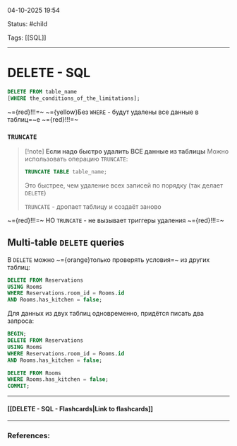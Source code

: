 
04-10-2025 19:54

Status: #child 

Tags: [[SQL]]

---
# DELETE - SQL


```sql
DELETE FROM table_name
[WHERE the_conditions_of_the_limitations];
```

~={red}!!!=~ ~={yellow}Без `WHERE` - будут удалены все данные в таблиц=~е ~={red}!!!=~


### `TRUNCATE`

> [!note] **Если надо быстро удалить ВСЕ данные из таблицы**
> Можно использовать операцию `TRUNCATE`:
> 
> ```sql
> TRUNCATE TABLE table_name;
> ```
> Это быстрее, чем удаление всех записей по порядку (так делает `DELETE`)
> 
> `TRUNCATE` - дропает таблицу и создаёт заново


~={red}!!!=~ НО `TRUNCATE` - не вызывает триггеры удаления ~={red}!!!=~


## Multi-table `DELETE` queries

В `DELETE` можно ~={orange}только проверять условия=~ из других таблиц:

```sql
DELETE FROM Reservations
USING Rooms
WHERE Reservations.room_id = Rooms.id
AND Rooms.has_kitchen = false;
```

Для данных из двух таблиц одновременно, придётся писать два запроса:

```sql
BEGIN;
DELETE FROM Reservations
USING Rooms
WHERE Reservations.room_id = Rooms.id
AND Rooms.has_kitchen = false;

DELETE FROM Rooms
WHERE Rooms.has_kitchen = false;
COMMIT;
```


----
#### [[DELETE - SQL - Flashcards|Link to flashcards]]



---
### References:

